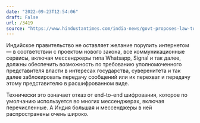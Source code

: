 ```yaml
---
date: "2022-09-23T12:54:06"
draft: False
url: /3419
source: "https://www.hindustantimes.com/india-news/govt-proposes-law-to-intercept-encrypted-messages-on-whatsapp-signal-101663830524846.html"
---
```


Индийское правительство не оставляет желание порулить интернетом — в соответствии с проектом нового закона, все коммуникационные сервисы, включая мессенджеры типа Whatsapp, Signal и так далее, должны обеспечить возможность по требованию уполномоченного представителя власти в интересах государства, суверенитета и так далее заблокировать передачу сообщений или их перехват и передачу этому представителю в расшифрованном виде.

Технически это означает отказ от end-to-end шифрования, которое по умолчанию используется во многих мессенджерах, включая перечисленные. А Индия большая и мессенджеры в ней распространены очень широко.
